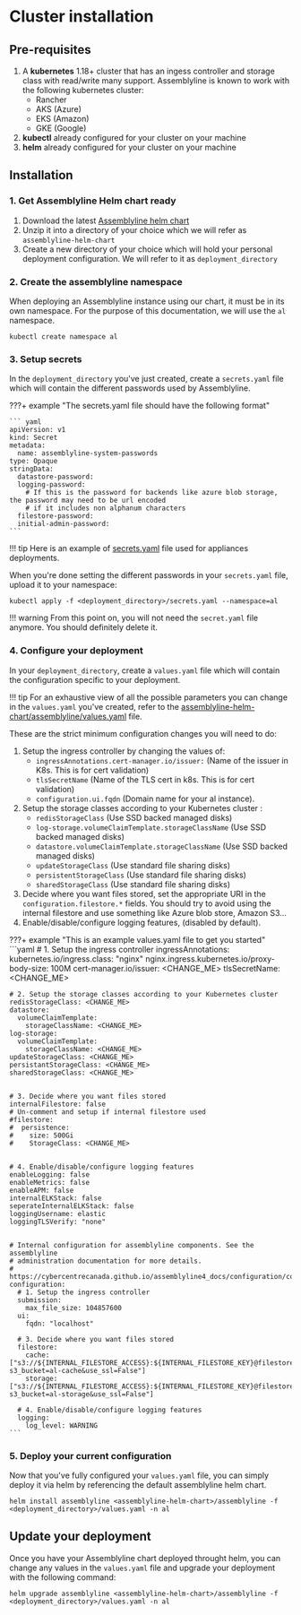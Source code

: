 # Cluster installation

## Pre-requisites

1. A **kubernetes** 1.18+ cluster that has an ingess controller and storage class with read/write many support. Assemblyline is known to work with the following kubernetes cluster:
    * Rancher
    * AKS (Azure)
    * EKS (Amazon)
    * GKE (Google)
2. **kubectl** already configured for your cluster on your machine
3. **helm** already configured for your cluster on your machine

## Installation

### 1. Get Assemblyline Helm chart ready

1. Download the latest [Assemblyline helm chart](https://github.com/CybercentreCanada/assemblyline-helm-chart/archive/refs/heads/master.zip)
2. Unzip it into a directory of your choice which we will refer as `assemblyline-helm-chart` 
3. Create a new directory of your choice which will hold your personal deployment configuration. We will refer to it as `deployment_directory`

### 2. Create the assemblyline namespace

When deploying an Assemblyline instance using our chart, it must be in its own namespace. For the purpose of this documentation, we will use the `al` namespace.

``` shell
kubectl create namespace al
```

### 3. Setup secrets

In the `deployment_directory` you've just created, create a `secrets.yaml` file which will contain the different passwords used by Assemblyline.

???+ example "The secrets.yaml file should have the following format"
 
    ``` yaml
    apiVersion: v1
    kind: Secret
    metadata:
      name: assemblyline-system-passwords
    type: Opaque
    stringData:
      datastore-password: 
      logging-password:
        # If this is the password for backends like azure blob storage, the password may need to be url encoded
        # if it includes non alphanum characters
      filestore-password: 
      initial-admin-password: 
    ```

!!! tip
    Here is an example of [secrets.yaml](https://github.com/CybercentreCanada/assemblyline-helm-chart/blob/master/appliance/secrets.yaml) file used for appliances deployments.

When you're done setting the different passwords in your `secrets.yaml` file, upload it to your namespace:
```shell
kubectl apply -f <deployment_directory>/secrets.yaml --namespace=al
```

!!! warning
    From this point on, you will not need the `secret.yaml` file anymore. You should definitely delete it.

### 4. Configure your deployment

In your `deployment_directory`, create a `values.yaml` file which will contain the configuration specific to your deployment.

!!! tip
    For an exhaustive view of all the possible parameters you can change in the `values.yaml` you've created, refer to the [assemblyline-helm-chart/assemblyline/values.yaml](https://github.com/CybercentreCanada/assemblyline-helm-chart/blob/master/assemblyline/values.yaml) file.


These are the strict minimum configuration changes you will need to do: 

1. Setup the ingress controller by changing the values of:
    * `ingressAnnotations.cert-manager.io/issuer:` (Name of the issuer in K8s. This is for cert validation)
    * `tlsSecretName` (Name of the TLS cert in k8s. This is for cert validation)
    * `configuration.ui.fqdn` (Domain name for your al instance).
2. Setup the storage classes according to your Kubernetes cluster :
    * `redisStorageClass` (Use SSD backed managed disks)
    * `log-storage.volumeClaimTemplate.storageClassName` (Use SSD backed managed disks)
    * `datastore.volumeClaimTemplate.storageClassName` (Use SSD backed managed disks)
    * `updateStorageClass` (Use standard file sharing disks)
    * `persistentStorageClass` (Use standard file sharing disks)
    * `sharedStorageClass` (Use standard file sharing disks)
3. Decide where you want files stored, set the appropriate URI in the `configuration.filestore.*` fields. You should try to avoid using the internal filestore and use something like Azure blob store, Amazon S3...
4. Enable/disable/configure logging features, (disabled by default).

???+ example "This is an example values.yaml file to get you started"
    ```yaml
    # 1. Setup the ingress controller 
    ingressAnnotations:
      kubernetes.io/ingress.class: "nginx"
      nginx.ingress.kubernetes.io/proxy-body-size: 100M
      cert-manager.io/issuer: <CHANGE_ME>
    tlsSecretName: <CHANGE_ME>
        
    
    # 2. Setup the storage classes according to your Kubernetes cluster 
    redisStorageClass: <CHANGE_ME>
    datastore:
      volumeClaimTemplate:
        storageClassName: <CHANGE_ME>
    log-storage:
      volumeClaimTemplate:
        storageClassName: <CHANGE_ME>
    updateStorageClass: <CHANGE_ME>
    persistantStorageClass: <CHANGE_ME>
    sharedStorageClass: <CHANGE_ME>

    
    # 3. Decide where you want files stored
    internalFilestore: false
    # Un-comment and setup if internal filestore used
    #filestore:
    #  persistence:
    #    size: 500Gi
    #    StorageClass: <CHANGE_ME>

    
    # 4. Enable/disable/configure logging features
    enableLogging: false
    enableMetrics: false
    enableAPM: false
    internalELKStack: false
    seperateInternalELKStack: false
    loggingUsername: elastic
    loggingTLSVerify: "none"


    # Internal configuration for assemblyline components. See the assemblyline
    # administration documentation for more details.
    # https://cybercentrecanada.github.io/assemblyline4_docs/configuration/config_files/
    configuration:
      # 1. Setup the ingress controller
      submission:
        max_file_size: 104857600
      ui:
        fqdn: "localhost"

      # 3. Decide where you want files stored
      filestore:
        cache: ["s3://${INTERNAL_FILESTORE_ACCESS}:${INTERNAL_FILESTORE_KEY}@filestore:9000?s3_bucket=al-cache&use_ssl=False"]
        storage: ["s3://${INTERNAL_FILESTORE_ACCESS}:${INTERNAL_FILESTORE_KEY}@filestore:9000?s3_bucket=al-storage&use_ssl=False"]
      
      # 4. Enable/disable/configure logging features
      logging:
        log_level: WARNING
    ```

### 5. Deploy your current configuration

Now that you've fully configured your `values.yaml` file, you can simply deploy it via helm by referencing the default assemblyline helm chart.

```shell
helm install assemblyline <assemblyline-helm-chart>/assemblyline -f <deployment_directory>/values.yaml -n al
```

## Update your deployment

Once you have your Assemblyline chart deployed throught helm, you can change any values in the `values.yaml` file and upgrade your deployment with the following command:

```shell
helm upgrade assemblyline <assemblyline-helm-chart>/assemblyline -f <deployment_directory>/values.yaml -n al
```